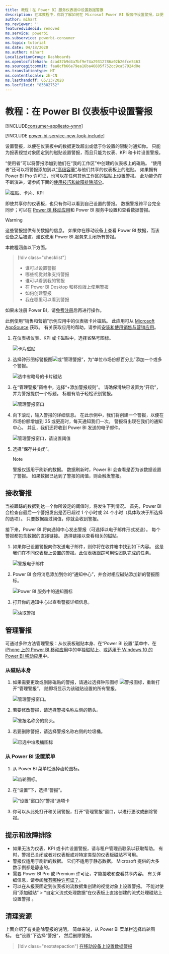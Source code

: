 ```yaml
---
title: 教程：在 Power BI 服务仪表板中设置数据警报
description: 在本教程中，你将了解如何在 Microsof Power BI 服务中设置警报，以便在仪表板中的数据更改超出你设置的限制时通知你。
author: mihart
ms.reviewer: ''
featuredvideoid: removed
ms.service: powerbi
ms.subservice: powerbi-consumer
ms.topic: tutorial
ms.date: 04/18/2020
ms.author: mihart
LocalizationGroup: Dashboards
ms.openlocfilehash: 4cad37b9d4a7bf9e74a29312786a02b26fce5463
ms.sourcegitcommit: faa8cfb66e79ea16ba46605f752cc9ca57924d0e
ms.translationtype: HT
ms.contentlocale: zh-CN
ms.lasthandoff: 05/13/2020
ms.locfileid: "83382752"
---
```

# <a name="tutorial-set-alerts-on-power-bi-dashboards"></a>教程：在 Power BI 仪表板中设置警报

[!INCLUDE[consumer-appliesto-ynnn](../includes/consumer-appliesto-ynnn.md)]

[!INCLUDE [power-bi-service-new-look-include](../includes/power-bi-service-new-look-include.md)]

设置警报，以便在仪表板中的数据更改超出或低于你设置的限制时通知你。 只能为报表视觉对象固定到的磁贴设置警报，而且只能为仪表、KPI 和卡片设置警报。 

“使用者”可以将警报添加到他们在“我的工作区”中创建的仪表板上的磁贴。 “使用者”还可以将警报添加到以[“高级容量”](end-user-license.md)与他们共享的仪表板上的磁贴。 如果拥有 Power BI Pro 许可证，也可以在任何其他工作区的磁贴上设置警报。
此功能仍在不断演进，请参阅下面的[使用技巧和故障排除部分](#tips-and-troubleshooting)。

![磁贴、卡片、KPI](media/end-user-alerts/card-gauge-kpi.png)

即使共享你的仪表板，也只有你可以看到自己设置的警报。 数据警报跨平台完全同步；可以在 [Power BI 移动应用](mobile/mobile-set-data-alerts-in-the-mobile-apps.md)和 Power BI 服务中设置和查看数据警报。 

> [!WARNING]
> 这些警报提供有关数据的信息。 如果你在移动设备上查看 Power BI 数据，而该设备之后被盗，建议使用 Power BI 服务来关闭所有警报。
> 

本教程涵盖以下方面。
> [!div class="checklist"]
> * 谁可以设置警报
> * 哪些视觉对象支持警报
> * 谁可以看到我的警报
> * 在 Power BI Desktop 和移动版上使用警报
> * 如何创建警报
> * 我在哪里可以看到警报

如果未注册 Power BI，请[免费注册](https://app.powerbi.com/signupredirect?pbi_source=web)后再进行操作。

此例使用“销售和营销”示例应用中的仪表板卡片磁贴。 此应用可从 [Microsoft AppSource](https://appsource.microsoft.com) 获取。 有关获取应用的帮助，请参阅[安装和使用销售与营销应用](end-user-app-marketing.md)。

1. 在仪表板仪表、KPI 或卡磁贴中，选择省略号图标。
   
   ![卡片磁贴](media/end-user-alerts/power-bi-cards.png)
2. 选择钟形图标警报图![](media/end-user-alerts/power-bi-bell-icon.png)或“管理警报”，为“单位市场份额百分比”添加一个或多个警报。

   ![选中省略号的卡片磁贴](media/end-user-alerts/power-bi-ellipses.png)

   
1. 在“管理警报”窗格中，选择“+添加警报规则”。  请确保滑块已设置为“开启”，并为警报提供一个标题。 标题有助于轻松识别警报。
   
   ![管理警报窗口](media/end-user-alerts/power-bi-manage-alert.png)
4. 向下滚动，输入警报的详细信息。  在此示例中，我们将创建一个警报，以便在市场份额增加到 35 或更高时，每天通知我们一次。 警报将出现在我们的通知中心。 并且，我们还将收到 Power BI 发送的电子邮件。
   
   ![管理警报窗口，请设置阈值](media/end-user-alerts/power-bi-manage-alert-details.png)
5. 选择“保存并关闭”。
 
   > [!NOTE]
   > 警报仅适用于刷新的数据。 数据刷新时，Power BI 会查看是否为该数据设置了警报。 如果数据已达到了警报的阈值，则会触发警报。 
   > 

## <a name="receiving-alerts"></a>接收警报
当被跟踪的数据到达一个你所设定的阈值时，将发生下列情况。 首先，Power BI 会检查自最后一个警报发出是否已超过 1 个小时或 24 个小时（具体取决于所选择的选项）。 只要数据超过阈值，你就会收到警报。

接下来，Power BI 将向通知中心发出警报（可选择以电子邮件形式发送）。 每个警报都包含数据的直接链接。 选择链接以查看相关的磁贴。  

1. 如果你已设置警报向你发送电子邮件，则你将在收件箱中找到如下内容。 这是我们在不同仪表板上设置的警报。此仪表板跟踪可用性团队完成的任务。
   
   ![警报电子邮件](media/end-user-alerts/power-bi-alert-email.png)
2. Power BI 会将消息添加到你的“通知中心”，并会对相应磁贴添加新的警报图标。
   
   ![Power BI 服务中的通知图标](media/end-user-alerts/power-bi-task-alert.png)
3. 打开你的通知中心以查看警报详细信息。
   
    ![读取警报](media/end-user-alerts/power-bi-notification.png)
   
  

## <a name="managing-alerts"></a>管理警报

可通过多种方法管理警报：从仪表板磁贴本身、在“Power BI 设置”菜单中、在 [iPhone 上的 Power BI 移动应用](mobile/mobile-set-data-alerts-in-the-mobile-apps.md)中的单独磁贴上、或[适用于 Windows 10 的 Power BI 移动应用](mobile/mobile-set-data-alerts-in-the-mobile-apps.md)中。

### <a name="from-the-tile-itself"></a>从磁贴本身

1. 如果需要更改或删除磁贴的警报，请通过选择钟形图标 ![警报图标](media/end-user-alerts/power-bi-bell-icon.png)，重新打开“管理警报”。 随即将显示为该磁贴设置的所有警报。
   
    ![管理警报窗口](media/end-user-alerts/power-bi-manage-alerts.png)。
2. 若要修改警报，请选择警报名称左侧的箭头。
   
    ![警报名称旁的箭头](media/end-user-alerts/power-bi-modify-alert.png)。
3. 若要删除警报，请选择警报名称右侧的垃圾桶。
   
      ![已选中垃圾桶图标](media/end-user-alerts/power-bi-alert-delete.png)

### <a name="from-the-power-bi-settings-menu"></a>从 Power BI 设置菜单

1. 从 Power BI 菜单栏选择齿轮图标。
   
    ![齿轮图标](media/end-user-alerts/powerbi-gear-icon.png)。
2. 在“设置”下，选择“警报”。
   
    ![“设置”窗口的“警报”选项卡](media/end-user-alerts/power-bi-alert-settings.png)
3. 你可以从此处打开和关闭警报，打开“管理警报”窗口，以进行更改或删除警报。

## <a name="tips-and-troubleshooting"></a>提示和故障排除 

* 如果无法为仪表、KPI 或卡片设置警报，请与租户管理员联系以获取帮助。 有时，警报已关闭或者对仪表板或对特定类型的仪表板磁贴不可用。
* 警报仅适用于刷新的数据。 它们不适用于静态数据。 Microsoft 提供的大多数示例都是静态的。 
* 需要 Power BI Pro 或 Premium 许可证，才能接收和查看共享内容。 有关详细信息，请参阅[我有哪种许可证？](end-user-license.md)。
* 可以在从报表固定到仪表板的流数据集创建的视觉对象上设置警报。 不能对使用“添加磁贴” > “自定义流式处理数据”在仪表板上直接创建的流式处理磁贴上设置警报 。


## <a name="clean-up-resources"></a>清理资源
上面介绍了有关删除警报的说明。 简单来说，从 Power BI 菜单栏选择齿轮图标。 在“设置”下选择“警报”， 然后删除警报。

> [!div class="nextstepaction"]
> [在移动设备上设置数据警报](mobile/mobile-set-data-alerts-in-the-mobile-apps.md)


